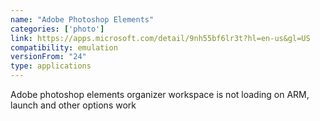 ```yaml
---
name: "Adobe Photoshop Elements"
categories: ['photo']
link: https://apps.microsoft.com/detail/9nh55bf6lr3t?hl=en-us&gl=US
compatibility: emulation
versionFrom: "24"
type: applications
---
```


Adobe photoshop elements organizer workspace is not loading on ARM, launch and other options work